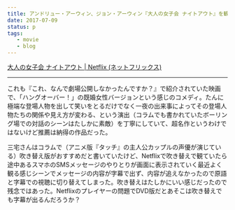 ```yaml
---
title: アンドリュー・アーウィン、ジョン・アーウィン『大人の女子会 ナイトアウト』を観た
date: 2017-07-09
status: p
tags:
   - movie
   - blog
---
```


[大人の女子会 ナイトアウト \| Netflix \(ネットフリックス\)](https://www.netflix.com/jp/title/70301647)

---

これも『これ、なんで劇場公開しなかったんですか？』で紹介されていた映画で、「ハングオーバー！」の既婚女性バージョンという感じのコメディ。たんに極端な登場人物を出して笑いをとるだけでなく一夜の出来事によってその登場人物たちの関係や見え方が変わる、という演出（コラムでも書かれていたボーリング場での対話のシーンはたしかに素敵）を丁寧にしていて、超名作というわけではないけど推薦は納得の作品だった。

三宅さんはコラムで（アニメ版『タッチ』の主人公カップルの声優が演じている）吹き替え版がおすすめだと書いていたけど、Netflixで吹き替えで観ていたら途中あるスマホのSMSメッセージのやりとりが画面に表示されていく最近よく観る感じシーンでメッセージの内容が字幕で出ず、内容が追えなかったので原語と字幕での視聴に切り替えてしまった。吹き替えはたしかにいい感じだったので残念ではあった。Netflixのプレイヤーの問題でDVD版だとあそこは吹き替えでも字幕が出るんだろうか？
